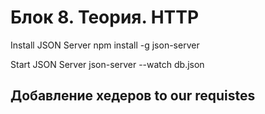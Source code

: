# Блок 8. Теория. HTTP
Install JSON Server
npm install -g json-server

Start JSON Server
json-server --watch db.json

## Добавление хедеров to our requistes









